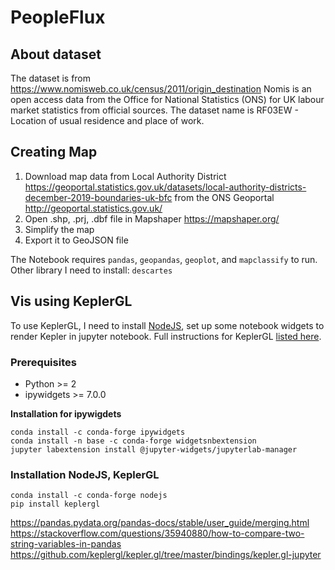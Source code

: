 # PeopleFlux

## About dataset

The dataset is from https://www.nomisweb.co.uk/census/2011/origin_destination Nomis is an open access data from the Office for National Statistics (ONS) for UK labour market statistics from official sources.
The dataset name is RF03EW - Location of usual residence and place of work. 

## Creating Map

1. Download map data from Local Authority District https://geoportal.statistics.gov.uk/datasets/local-authority-districts-december-2019-boundaries-uk-bfc 
from the ONS Geoportal http://geoportal.statistics.gov.uk/
2. Open .shp, .prj, .dbf file in Mapshaper https://mapshaper.org/
3. Simplify the map
4. Export it to GeoJSON file

The Notebook requires `pandas`, `geopandas`, `geoplot`, and `mapclassify` to run. Other library I need to install: `descartes`


## Vis using KeplerGL
To use KeplerGL, I need to install [NodeJS](https://nodejs.org/en/download/), set up some notebook widgets to render Kepler in jupyter notebook. Full instructions for KeplerGL [listed here](https://github.com/keplergl/kepler.gl/tree/master/bindings/kepler.gl-jupyter).

### Prerequisites

 - Python >= 2 
 - ipywidgets >= 7.0.0
 
**Installation for ipywigdets**

    conda install -c conda-forge ipywidgets
    conda install -n base -c conda-forge widgetsnbextension
    jupyter labextension install @jupyter-widgets/jupyterlab-manager

### Installation NodeJS, KeplerGL
    conda install -c conda-forge nodejs
    pip install keplergl
https://pandas.pydata.org/pandas-docs/stable/user_guide/merging.html
https://stackoverflow.com/questions/35940880/how-to-compare-two-string-variables-in-pandas
https://github.com/keplergl/kepler.gl/tree/master/bindings/kepler.gl-jupyter

  

 


<!--stackedit_data:
eyJoaXN0b3J5IjpbLTEyMDYwNTEzMjQsNDY0NjU5NzU4LC0zMT
kxNTI2MDEsNDcxMDY0MzIwLDEzMzE1MjA4NzUsMTQwNDQ2MDIy
NywxOTAyNTMzNDI3LC0yMDYwNzkzMzYyLC0xMTAxOTMwNjMsMT
AyNTcyMzA2NywtMjExMjM1MzQ2OCwxMjU3OTUwMjcyLDMxMTA5
OTQ1MiwxNDUyMDgwODMzLDE0NTM0OTU2MCwtMTY4MTU4NDYwOS
wtMTQ5NTk5MDA2NSwtOTUxNDU0MzMwXX0=
-->